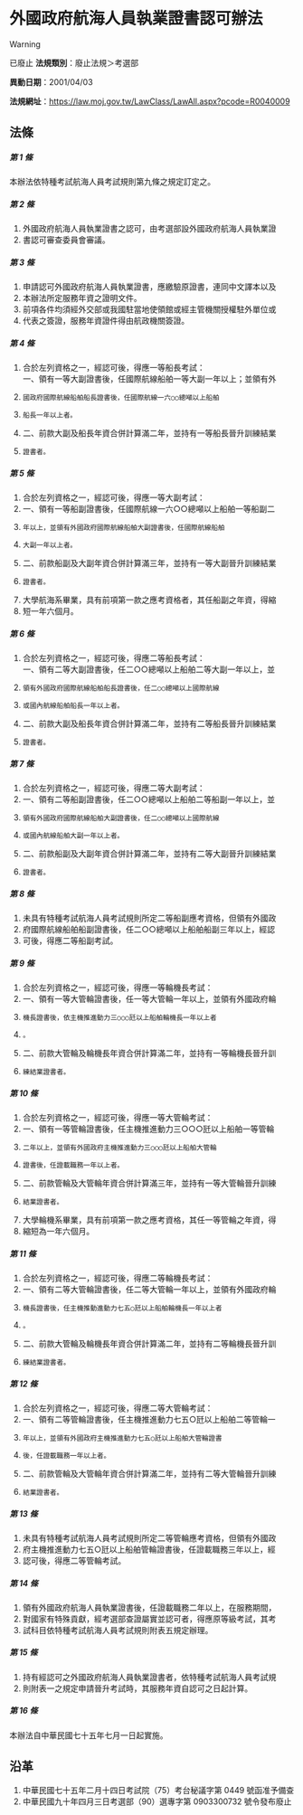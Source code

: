 # 外國政府航海人員執業證書認可辦法


> [!WARNING]
> 已廢止
**法規類別**：廢止法規＞考選部

**異動日期**：2001/04/03  

**法規網址**：https://law.moj.gov.tw/LawClass/LawAll.aspx?pcode=R0040009



## 法條
##### 第 1 條
本辦法依特種考試航海人員考試規則第九條之規定訂定之。

##### 第 2 條
1. 外國政府航海人員執業證書之認可，由考選部設外國政府航海人員執業證
1. 書認可審查委員會審議。

##### 第 3 條
1. 申請認可外國政府航海人員執業證書，應繳驗原證書，連同中文譯本以及
1. 本辦法所定服務年資之證明文件。
1. 前項各件均須經外交部或我國駐當地使領館或經主管機關授權駐外單位或
1. 代表之簽證，服務年資證件得由航政機關簽證。

##### 第 4 條
1. 合於左列資格之一，經認可後，得應一等船長考試：  
一、領有一等大副證書後，任國際航線船舶一等大副一年以上；並領有外
1.     國政府國際航線船舶船長證書後，任國際航線一六○○總噸以上船舶
1.     船長一年以上者。
1. 二、前款大副及船長年資合併計算滿二年，並持有一等船長晉升訓練結業
1.     證書者。

##### 第 5 條
1. 合於左列資格之一，經認可後，得應一等大副考試：　
1. 一、領有一等船副證書後，任國際航線一六○○總噸以上船舶一等船副二
1.     年以上，並領有外國政府國際航線船舶大副證書後，任國際航線船舶
1.     大副一年以上者。
1. 二、前款船副及大副年資合併計算滿三年，並持有一等大副晉升訓練結業
1.     證書者。
1. 大學航海系畢業，具有前項第一款之應考資格者，其任船副之年資，得縮
1. 短一年六個月。

##### 第 6 條
1. 合於左列資格之一，經認可後，得應二等船長考試：  
一、領有二等大副證書後，任二○○總噸以上船舶二等大副一年以上，並
1.     領有外國政府國際航線船舶船長證書後，任二○○總噸以上國際航線
1.     或國內航線船舶船長一年以上者。
1. 二、前款大副及船長年資合併計算滿二年，並持有二等船長晉升訓練結業
1.     證書者。

##### 第 7 條
1. 合於左列資格之一，經認可後，得應二等大副考試：　
1. 一、領有二等船副證書後，任二○○總噸以上船舶二等船副一年以上，並
1.     領有外國政府國際航線船舶大副證書後，任二○○總噸以上國際航線
1.     或國內航線船舶大副一年以上者。
1. 二、前款船副及大副年資合併計算滿二年，並持有二等大副晉升訓練結業
1.     證書者。

##### 第 8 條
1. 未具有特種考試航海人員考試規則所定二等船副應考資格，但領有外國政
1. 府國際航線船舶船副證書後，任二○○總噸以上船舶船副三年以上，經認
1. 可後，得應二等船副考試。

##### 第 9 條
1. 合於左列資格之一，經認可後，得應一等輪機長考試：　
1. 一、領有一等大管輪證書後，任一等大管輪一年以上，並領有外國政府輪
1.     機長證書後，依主機推進動力三○○○瓩以上船舶輪機長一年以上者
1.     。
1. 二、前款大管輪及輪機長年資合併計算滿二年，並持有一等輪機長晉升訓
1.     練結業證書者。

##### 第 10 條
1. 合於左列資格之一，經認可後，得應一等大管輪考試：　
1. 一、領有一等管輪證書後，任主機推進動力三○○○瓩以上船舶一等管輪
1.     二年以上，並領有外國政府主機推進動力三○○○瓩以上船舶大管輪
1.     證書後，任證載職務一年以上者。
1. 二、前款管輪及大管輪年資合併計算滿三年，並持有一等大管輪晉升訓練
1.     結業證書者。
1. 大學輪機系畢業，具有前項第一款之應考資格，其任一等管輪之年資，得
1. 縮短為一年六個月。

##### 第 11 條
1. 合於左列資格之一，經認可後，得應二等輪機長考試：　
1. 一、領有二等大管輪證書後，任二等大管輪一年以上，並領有外國政府輪
1.     機長證書後，任主機推動進動力七五○瓩以上船舶輪機長一年以上者
1.     。
1. 二、前款大管輪及輪機長年資合併計算滿二年，並持有二等輪機長晉升訓
1.     練結業證書者。

##### 第 12 條
1. 合於左列資格之一，經認可後，得應二等大管輪考試：　
1. 一、領有二等管輪證書後，任主機推進動力七五○瓩以上船舶二等管輪一
1.     年以上，並領有外國政府主機推進動力七五○瓩以上船舶大管輪證書
1.     後，任證載職務一年以上者。
1. 二、前款管輪及大管輪年資合併計算滿二年，並持有二等大管輪晉升訓練
1.     結業證書者。

##### 第 13 條
1. 未具有特種考試航海人員考試規則所定二等管輪應考資格，但領有外國政
1. 府主機推進動力七五○瓩以上船舶管輪證書後，任證載職務三年以上，經
1. 認可後，得應二等管輪考試。

##### 第 14 條
1. 領有外國政府航海人員執業證書後，任證載職務二年以上，在服務期間，
1. 對國家有特殊貢獻，經考選部查證屬實並認可者，得應原等級考試，其考
1. 試科目依特種考試航海人員考試規則附表五規定辦理。

##### 第 15 條
1. 持有經認可之外國政府航海人員執業證書者，依特種考試航海人員考試規
1. 則附表一之規定申請晉升考試時，其服務年資自認可之日起計算。

##### 第 16 條
本辦法自中華民國七十五年七月一日起實施。

## 沿革
1. 中華民國七十五年二月十四日考試院（75）考台秘議字第 0449 號函准予備查
1. 中華民國九十年四月三日考選部（90）選專字第 0903300732 號令發布廢止
